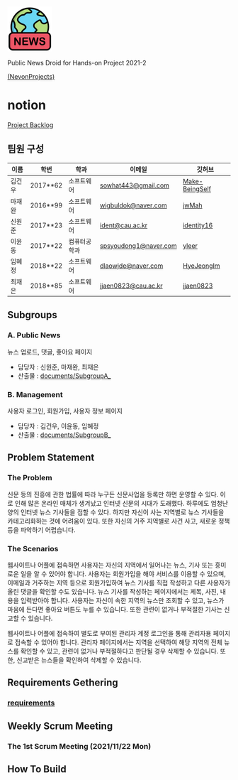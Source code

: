 <img src="https://github.com/HANDSON-Project/PublicNewsDroid/blob/develop/image/logo.png"  width="20%" height="20%"/>

Public News Droid for Hands-on Project 2021-2

[(NevonProjects)](https://nevonprojects.com/public-news-droid/)


# notion
[Project Backlog](https://scientific-pegasus-1de.notion.site/Team-Home-1fbf041329da4b4b8cc39f2f73907f89)

## 팀원 구성

| 이름   | 학번     | 학과       | 이메일                                        | 깃허브                                        |
| ------ | -------- | ---------- | --------------------------------------------- | --------------------------------------------- |
| 김건우 | 2017**62 | 소프트웨어 | sowhat443@gmail.com | [Make-BeingSelf](https://github.com/Make-BeingSelf) |
| 마재완 | 2016**99 | 소프트웨어 | wigbuldok@naver.com | [jwMah](https://github.com/jwMah)             |
| 신원준 | 2017**23 | 소프트웨어 | ident@cau.ac.kr | [identity16](https://github.com/identity16)   |
| 이윤동 | 2017**22 | 컴퓨터공학과 | spsyoudong1@naver.com | [yleer](https://github.com/yleer)       |
| 임혜정 | 2018**22 | 소프트웨어  |dlaowjde@naver.com  | [HyeJeongIm](https://github.com/HyeJeongIm)       |
| 최재은 | 2018**85 | 소프트웨어 | jjaen0823@cau.ac.kr | [jjaen0823](https://github.com/jjaen0823)       |


## Subgroups

### A. Public News
뉴스 업로드, 댓글, 좋아요 페이지

- 담당자 : 신원준, 마재완, 최재은
- 산출물 : [documents/SubgroupA_](https://github.com/HANDSON-Project/PublicNewsDroid)

### B. Management
사용자 로그인, 회원가입, 사용자 정보 페이지

- 담당자 : 김건우, 이윤동, 임혜정
- 산출물 : [documents/SubgroupB_](https://github.com/HANDSON-Project/PublicNewsDroid)


## Problem Statement

### The Problem

신문 등의 진흥에 관한 법률에 따라 누구든 신문사업을 등록만 하면 운영할 수 있다. 이로 인해 많은 온라인 매체가 생겨났고 인터넷 신문의 시대가 도래했다. 하루에도 엄청난 양의 인터넷 뉴스 기사들을 접할 수 있다. 하지만 자신이 사는 지역별로 뉴스 기사들을 카테고리화하는 것에 어려움이 있다. 또한 자신의 거주 지역별로 사건 사고, 새로운 정책등을 파악하기 어렵습니다. 


### The Scenarios

웹사이트나 어플에 접속하면 사용자는 자신의 지역에서 일어나는 뉴스, 기사 또는 흥미로운 일을 알 수 있어야 합니다. 사용자는 회원가입을 해야 서비스를 이용할 수 있으며, 이메일과 거주하는 지역 등으로 회원가입하여 뉴스 기사를 직접 작성하고 다른 사용자가 올린 댓글을 확인할 수도 있습니다. 뉴스 기사를 작성하는 페이지에서는 제목, 사진, 내용을 입력받아야 합니다. 사용자는 자신이 속한 지역의 뉴스만 조회할 수 있고, 뉴스가 마음에 든다면 좋아요 버튼도 누를 수 있습니다. 또한 관련이 없거나 부적절한 기사는 신고할 수 있습니다. 

웹사이트나 어플에 접속하여 별도로 부여된 관리자 계정 로그인을 통해 관리자용 페이지로 접속할 수 있어야 합니다. 관리자 페이지에서는 지역을 선택하여 해당 지역의 전체 뉴스를 확인할 수 있고, 관련이 없거나 부적절하다고 판단될 경우 삭제할 수 있습니다. 또한, 신고받은 뉴스들을 확인하여 삭제할 수 있습니다.



## Requirements Gethering
### [requirements](https://github.com/HANDSON-Project/PublicNewsDroid/blob/develop/documents/Requirements.pdf)

## Weekly Scrum Meeting
### The 1st Scrum Meeting (2021/11/22 Mon)


## How To Build



